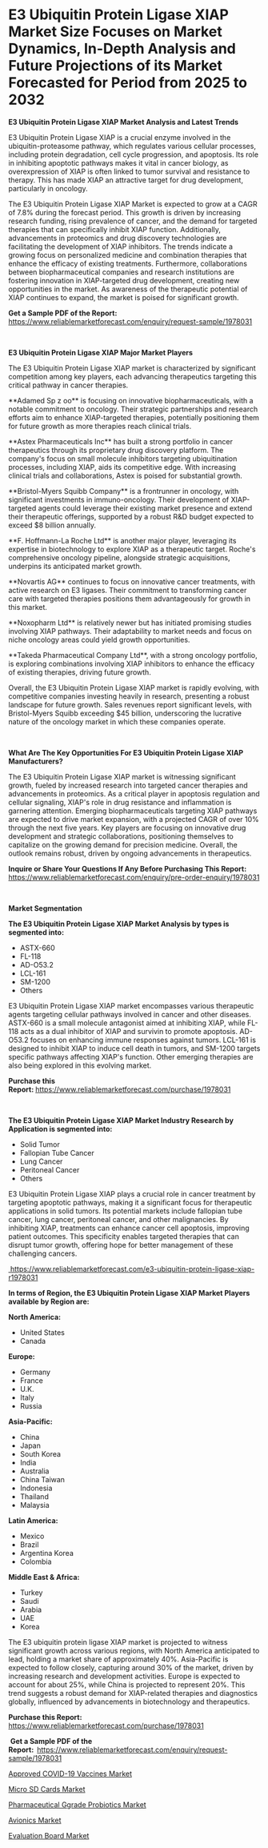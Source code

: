 <p><h1>E3 Ubiquitin Protein Ligase XIAP Market Size Focuses on Market Dynamics, In-Depth Analysis and Future Projections of its Market Forecasted for Period from 2025 to 2032</h1></p><p><strong>E3 Ubiquitin Protein Ligase XIAP Market Analysis and Latest Trends</strong></p>
<p><p>E3 Ubiquitin Protein Ligase XIAP is a crucial enzyme involved in the ubiquitin-proteasome pathway, which regulates various cellular processes, including protein degradation, cell cycle progression, and apoptosis. Its role in inhibiting apoptotic pathways makes it vital in cancer biology, as overexpression of XIAP is often linked to tumor survival and resistance to therapy. This has made XIAP an attractive target for drug development, particularly in oncology.</p><p>The E3 Ubiquitin Protein Ligase XIAP Market is expected to grow at a CAGR of 7.8% during the forecast period. This growth is driven by increasing research funding, rising prevalence of cancer, and the demand for targeted therapies that can specifically inhibit XIAP function. Additionally, advancements in proteomics and drug discovery technologies are facilitating the development of XIAP inhibitors. The trends indicate a growing focus on personalized medicine and combination therapies that enhance the efficacy of existing treatments. Furthermore, collaborations between biopharmaceutical companies and research institutions are fostering innovation in XIAP-targeted drug development, creating new opportunities in the market. As awareness of the therapeutic potential of XIAP continues to expand, the market is poised for significant growth.</p></p>
<p><strong>Get a Sample PDF of the Report:&nbsp;</strong> <a href="https://www.reliablemarketforecast.com/enquiry/request-sample/1978031?utm_campaign=2288&utm_medium=2&utm_source=Github&utm_content=ia&utm_term=09032025&utm_id=e3-ubiquitin-protein-ligase-xiap">https://www.reliablemarketforecast.com/enquiry/request-sample/1978031</a></p>
<p>&nbsp;</p>
<p><strong>E3 Ubiquitin Protein Ligase XIAP Major Market Players</strong></p>
<p><p>The E3 Ubiquitin Protein Ligase XIAP market is characterized by significant competition among key players, each advancing therapeutics targeting this critical pathway in cancer therapies. </p><p>**Adamed Sp z oo** is focusing on innovative biopharmaceuticals, with a notable commitment to oncology. Their strategic partnerships and research efforts aim to enhance XIAP-targeted therapies, potentially positioning them for future growth as more therapies reach clinical trials.</p><p>**Astex Pharmaceuticals Inc** has built a strong portfolio in cancer therapeutics through its proprietary drug discovery platform. The company's focus on small molecule inhibitors targeting ubiquitination processes, including XIAP, aids its competitive edge. With increasing clinical trials and collaborations, Astex is poised for substantial growth.</p><p>**Bristol-Myers Squibb Company** is a frontrunner in oncology, with significant investments in immuno-oncology. Their development of XIAP-targeted agents could leverage their existing market presence and extend their therapeutic offerings, supported by a robust R&D budget expected to exceed $8 billion annually.</p><p>**F. Hoffmann-La Roche Ltd** is another major player, leveraging its expertise in biotechnology to explore XIAP as a therapeutic target. Roche's comprehensive oncology pipeline, alongside strategic acquisitions, underpins its anticipated market growth.</p><p>**Novartis AG** continues to focus on innovative cancer treatments, with active research on E3 ligases. Their commitment to transforming cancer care with targeted therapies positions them advantageously for growth in this market.</p><p>**Noxopharm Ltd** is relatively newer but has initiated promising studies involving XIAP pathways. Their adaptability to market needs and focus on niche oncology areas could yield growth opportunities.</p><p>**Takeda Pharmaceutical Company Ltd**, with a strong oncology portfolio, is exploring combinations involving XIAP inhibitors to enhance the efficacy of existing therapies, driving future growth.</p><p>Overall, the E3 Ubiquitin Protein Ligase XIAP market is rapidly evolving, with competitive companies investing heavily in research, presenting a robust landscape for future growth. Sales revenues report significant levels, with Bristol-Myers Squibb exceeding $45 billion, underscoring the lucrative nature of the oncology market in which these companies operate.</p></p>
<p>&nbsp;</p>
<p><strong>What Are The Key Opportunities For E3 Ubiquitin Protein Ligase XIAP Manufacturers?</strong></p>
<p><p>The E3 Ubiquitin Protein Ligase XIAP market is witnessing significant growth, fueled by increased research into targeted cancer therapies and advancements in proteomics. As a critical player in apoptosis regulation and cellular signaling, XIAP's role in drug resistance and inflammation is garnering attention. Emerging biopharmaceuticals targeting XIAP pathways are expected to drive market expansion, with a projected CAGR of over 10% through the next five years. Key players are focusing on innovative drug development and strategic collaborations, positioning themselves to capitalize on the growing demand for precision medicine. Overall, the outlook remains robust, driven by ongoing advancements in therapeutics.</p></p>
<p><strong>Inquire or Share Your Questions If Any Before Purchasing This Report:</strong> <a href="https://www.reliablemarketforecast.com/enquiry/pre-order-enquiry/1978031?utm_campaign=2288&utm_medium=2&utm_source=Github&utm_content=ia&utm_term=09032025&utm_id=e3-ubiquitin-protein-ligase-xiap">https://www.reliablemarketforecast.com/enquiry/pre-order-enquiry/1978031</a></p>
<p>&nbsp;</p>
<p><strong>Market Segmentation</strong></p>
<p><strong>The E3 Ubiquitin Protein Ligase XIAP Market Analysis by types is segmented into:</strong></p>
<p><ul><li>ASTX-660</li><li>FL-118</li><li>AD-O53.2</li><li>LCL-161</li><li>SM-1200</li><li>Others</li></ul></p>
<p><p>E3 Ubiquitin Protein Ligase XIAP market encompasses various therapeutic agents targeting cellular pathways involved in cancer and other diseases. ASTX-660 is a small molecule antagonist aimed at inhibiting XIAP, while FL-118 acts as a dual inhibitor of XIAP and survivin to promote apoptosis. AD-O53.2 focuses on enhancing immune responses against tumors. LCL-161 is designed to inhibit XIAP to induce cell death in tumors, and SM-1200 targets specific pathways affecting XIAP's function. Other emerging therapies are also being explored in this evolving market.</p></p>
<p><strong>Purchase this Report:&nbsp;</strong><a href="https://www.reliablemarketforecast.com/purchase/1978031?utm_campaign=2288&utm_medium=2&utm_source=Github&utm_content=ia&utm_term=09032025&utm_id=e3-ubiquitin-protein-ligase-xiap">https://www.reliablemarketforecast.com/purchase/1978031</a></p>
<p>&nbsp;</p>
<p><strong>The E3 Ubiquitin Protein Ligase XIAP Market Industry Research by Application is segmented into:</strong></p>
<p><ul><li>Solid Tumor</li><li>Fallopian Tube Cancer</li><li>Lung Cancer</li><li>Peritoneal Cancer</li><li>Others</li></ul></p>
<p><p>E3 Ubiquitin Protein Ligase XIAP plays a crucial role in cancer treatment by targeting apoptotic pathways, making it a significant focus for therapeutic applications in solid tumors. Its potential markets include fallopian tube cancer, lung cancer, peritoneal cancer, and other malignancies. By inhibiting XIAP, treatments can enhance cancer cell apoptosis, improving patient outcomes. This specificity enables targeted therapies that can disrupt tumor growth, offering hope for better management of these challenging cancers.</p></p>
<p><a href="https://www.reliablemarketforecast.com/e3-ubiquitin-protein-ligase-xiap-r1978031?utm_campaign=2288&utm_medium=2&utm_source=Github&utm_content=ia&utm_term=09032025&utm_id=e3-ubiquitin-protein-ligase-xiap">&nbsp;https://www.reliablemarketforecast.com/e3-ubiquitin-protein-ligase-xiap-r1978031</a></p>
<p><strong>In terms of Region, the E3 Ubiquitin Protein Ligase XIAP Market Players available by Region are:</strong></p>
<p>
    <p> <strong> North America: </strong>
        <ul>
            <li>United States</li>
            <li>Canada</li>
        </ul>
        </p> 
    <p> <strong> Europe: </strong>
        <ul>
            <li>Germany</li>
            <li>France</li>
            <li>U.K.</li>
            <li>Italy</li>
            <li>Russia</li>
        </ul>
        </p> 
    <p> <strong> Asia-Pacific: </strong>
        <ul>
            <li>China</li>
            <li>Japan</li>
            <li>South Korea</li>
            <li>India</li>
            <li>Australia</li>
            <li>China Taiwan</li>
            <li>Indonesia</li>
            <li>Thailand</li>
            <li>Malaysia</li>
        </ul>
        </p> 
    <p> <strong> Latin America: </strong>
        <ul>
            <li>Mexico</li>
            <li>Brazil</li>
            <li>Argentina Korea</li>
            <li>Colombia</li>
        </ul>
        </p> 
    <p> <strong> Middle East & Africa: </strong>
        <ul>
            <li>Turkey</li>
            <li>Saudi</li>
            <li>Arabia</li>
            <li>UAE</li>
            <li>Korea</li>
        </ul>
    </p>
    </p>
<p><p>The E3 ubiquitin protein ligase XIAP market is projected to witness significant growth across various regions, with North America anticipated to lead, holding a market share of approximately 40%. Asia-Pacific is expected to follow closely, capturing around 30% of the market, driven by increasing research and development activities. Europe is expected to account for about 25%, while China is projected to represent 20%. This trend suggests a robust demand for XIAP-related therapies and diagnostics globally, influenced by advancements in biotechnology and therapeutics.</p></p>
<p><strong>Purchase this Report: </strong><a href="https://www.reliablemarketforecast.com/purchase/1978031?utm_campaign=2288&utm_medium=2&utm_source=Github&utm_content=ia&utm_term=09032025&utm_id=e3-ubiquitin-protein-ligase-xiap">https://www.reliablemarketforecast.com/purchase/1978031</a></p>
<p>&nbsp;<strong>Get a Sample PDF of the Report:&nbsp;&nbsp;</strong><a href="https://www.reliablemarketforecast.com/enquiry/request-sample/1978031?utm_campaign=2288&utm_medium=2&utm_source=Github&utm_content=ia&utm_term=09032025&utm_id=e3-ubiquitin-protein-ligase-xiap">https://www.reliablemarketforecast.com/enquiry/request-sample/1978031</a></p>
<p><strong></strong></p>
<p><p><a href="https://github.com/messonmengen75/Market-Research-Report-List-1/blob/main/approved-covid-19-vaccines-market.md?utm_campaign=2288&utm_medium=2&utm_source=Github&utm_content=ia&utm_term=09032025&utm_id=e3-ubiquitin-protein-ligase-xiap">Approved COVID-19 Vaccines Market</a></p><p><a href="https://www.linkedin.com/pulse/estimating-size-micro-sd-cards-market-current-cagr-137and-projection-th82f?utm_campaign=2288&utm_medium=2&utm_source=Github&utm_content=ia&utm_term=09032025&utm_id=e3-ubiquitin-protein-ligase-xiap">Micro SD Cards Market</a></p><p><a href="https://github.com/zymerivarrik6/Market-Research-Report-List-1/blob/main/pharmaceutical-ggrade-probiotics-market.md?utm_campaign=2288&utm_medium=2&utm_source=Github&utm_content=ia&utm_term=09032025&utm_id=e3-ubiquitin-protein-ligase-xiap">Pharmaceutical Ggrade Probiotics Market</a></p><p><a href="https://www.linkedin.com/pulse/estimating-size-growth-potential-avionics-market-segmentation-component-gqgye?utm_campaign=2288&utm_medium=2&utm_source=Github&utm_content=ia&utm_term=09032025&utm_id=e3-ubiquitin-protein-ligase-xiap">Avionics Market</a></p><p><a href="https://www.linkedin.com/pulse/evaluation-board-market-size-estimated-grow-cagr-101-q1ynf?utm_campaign=2288&utm_medium=2&utm_source=Github&utm_content=ia&utm_term=09032025&utm_id=e3-ubiquitin-protein-ligase-xiap">Evaluation Board Market</a></p></p>